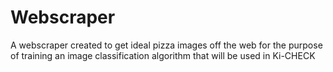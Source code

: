 # Webscraper
A webscraper created to get ideal pizza images off the web for the purpose of training an image classification algorithm that will be used in Ki-CHECK 
